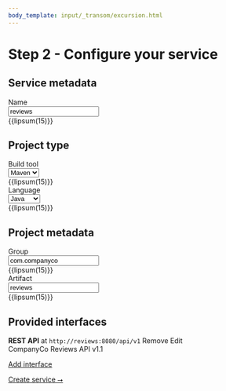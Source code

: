 ```yaml
---
body_template: input/_transom/excursion.html
---
```


# Step 2 - Configure your service

<form markdown="1">

## Service metadata

<div class="form-entry">
  <div class="entry-title">Name</div>
  <div class="entry-input">
    <input id="group" type="text" placeholder="example" value="reviews"/>
  </div>
  <div class="entry-info">
    {{lipsum(15)}}
  </div>
</div>

## Project type

<div class="form-entry">
  <div class="entry-title">Build tool</div>
  <div class="entry-input">
    <select id="build-tool">
      <option value="maven">Maven</option>
      <option value="gradle">Gradle</option>
    </select>
  </div>
  <div class="entry-info">
    {{lipsum(15)}}
  </div>
</div>

<div class="form-entry">
  <div class="entry-title">Language</div>
  <div class="entry-input">
    <select id="programming-language" name="programming-language">
      <option value="java">Java</option>
      <option value="kotlin">Kotlin</option>
      <option value="groovy">Groovy</option>
    </select>
  </div>
  <div class="entry-info">
    {{lipsum(15)}}
  </div>
</div>

## Project metadata

<div class="form-entry">
  <div class="entry-title">Group</div>
  <div class="entry-input">
    <input id="group" type="text" placeholder="com.example" value="com.companyco"/>
  </div>
  <div class="entry-info">
    {{lipsum(15)}}
  </div>
</div>

<div class="form-entry">
  <div class="entry-title">Artifact</div>
  <div class="entry-input">
    <input id="artifact" type="text" placeholder="example-application" value="reviews"/>
  </div>
  <div class="entry-info">
    {{lipsum(15)}}
  </div>
</div>

## Provided interfaces

<div class="item">
  <div class="item-icon"></div>
  <div class="item-text">
    <div class="item-summary">
      <b>REST API</b> at <code>http://reviews:8080/api/v1</code>
      <a class="item-operation">Remove</a> <a class="item-operation">Edit</a>
    </div>
    <div class="item-info">
      CompanyCo Reviews API v1.1
    </div>
  </div>
</div>

<a class="small-button" href="add-interface.html">Add interface</a>

<nav class="form-nav">
  <a class="big-button" href="result.html">Create service &#11106;</a>
</nav>

</form>
